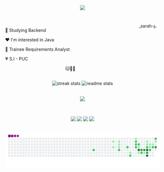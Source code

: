 <div>
<h1 align="center">
    <img src="https://readme-typing-svg.herokuapp.com/?font=Fira+Code&weight=300&size=50&duration=4000&pause=1000&color=FFFFFF&center=true&vCenter=true&random=false&width=1000&lines=Hello!!+I'm+Sarah+🐈;+I'm+From+Brazil;Welcome+🌸" />
</h1>

 <br>
<img align="right" alt="sarah-pic" height="150" style="border-radius:50px;" 
 src="https://cdn.discordapp.com/attachments/886045514188070973/1019004870180749346/Sarinha2.gif?ex=664fbcbd&is=664e6b3d&hm=4923811fc99b75f3146a167b5a864702bb1e37454b4c93d862931d28c78f535b&">

  <p> 🤍 Studying Backend
  <p> ❤️ I'm interested in Java
  <p> 💖 Trainee Requirements Analyst
  <p> 💗 S.I - PUC
    
  <br>
  <p align="center"> 🐱🐾🌸
<br> <br>
<div align=center>
  <img width=430 src="https://github-readme-streak-stats-salesp07.vercel.app/?user=sarahssz&count_private=true&theme=dracula&border_radius=10" alt="streak stats"/>
  <img width=405 src="https://github-readme-stats-salesp07.vercel.app/api?username=sarahssz&count_private=true&show_icons=true&theme=dracula&rank_icon=github&border_radius=10" alt="readme stats" />
  <br/>
</div>

  
<div align="center" >
<br><br>
  <img src="https://skillicons.dev/icons?i=linux,github,vscode,figma,bootstrap,git,html,css,javascript,java" />
</div>

  ##
  
<br>
 <div align="center"> 
   <a href="https://www.pinterest.de/saudsz/" target="_blank"><img src="https://img.shields.io/badge/Pinterest-%23E60023.svg?&style=for-the-badge&logo=Pinterest&logoColor=white"></a> 
   <a href="https://www.instagram.com/sarahs.sz/" target="_blank"><img src="https://img.shields.io/badge/-Instagram-%23E4405F?style=for-the-badge&logo=instagram&logoColor=white" target="_blank"></a>
   <a href="https://www.linkedin.com/in/sarahsousasaud" target="_blank"><img src="https://img.shields.io/badge/-LinkedIn-%230077B5?style=for-the-badge&logo=linkedin&logoColor=white" target="_blank"></a> 
   <a href="https://www.tiktok.com/@sarahs.sz" target="_blank"><img src="https://img.shields.io/badge/TikTok-000000?style=for-the-badge&logo=tiktok&logoColor=white" target="_blank"></a> 
</div>


<br>
  <div align="center">
    
   ![snake gif](https://github.com/sarahssz/sarahssz/blob/output/github-contribution-grid-snake.gif)
  
  </div>
